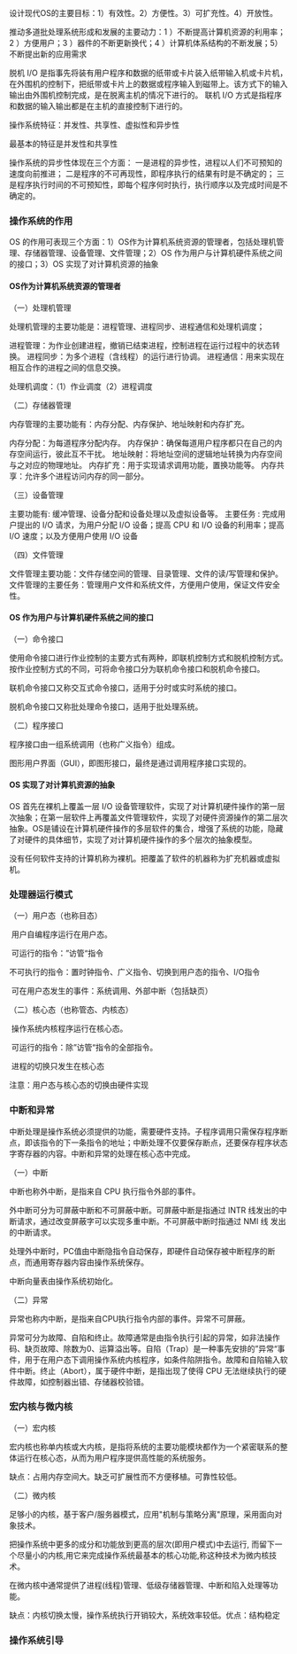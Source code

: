 设计现代OS的主要目标：1）有效性。2）方便性。3）可扩充性。4）开放性。

推动多道批处理系统形成和发展的主要动力：1 ）不断提高计算机资源的利用率；2 ）方便用户；3 ）器件的不断更新换代；4 ）计算机体系结构的不断发展；5）不断提出新的应用需求

脱机 I/O 是指事先将装有用户程序和数据的纸带或卡片装入纸带输入机或卡片机，在外围机的控制下，把纸带或卡片上的数据或程序输入到磁带上。该方式下的输入输出由外围机控制完成，是在脱离主机的情况下进行的。
联机 I/O 方式是指程序和数据的输入输出都是在主机的直接控制下进行的。

操作系统特征：并发性、共享性、虚拟性和异步性

最基本的特征是并发性和共享性

操作系统的异步性体现在三个方面：
一是进程的异步性，进程以人们不可预知的速度向前推进；
二是程序的不可再现性，即程序执行的结果有时是不确定的；
三是程序执行时间的不可预知性，即每个程序何时执行，执行顺序以及完成时间是不确定的。

### 操作系统的作用

OS 的作用可表现三个方面：1）OS作为计算机系统资源的管理者，包括处理机管理、存储器管理、设备管理、文件管理；2）OS 作为用户与计算机硬件系统之间的接口；3）OS 实现了对计算机资源的抽象

#### OS作为计算机系统资源的管理者

（一）处理机管理

处理机管理的主要功能是：进程管理、进程同步、进程通信和处理机调度；

进程管理：为作业创建进程，撤销已结束进程，控制进程在运行过程中的状态转换。
进程同步：为多个进程（含线程）的运行进行协调。
进程通信：用来实现在相互合作的进程之间的信息交换。

处理机调度：（1）作业调度（2）进程调度

（二）存储器管理

内存管理的主要功能有：内存分配、内存保护、地址映射和内存扩充。

内存分配：为每道程序分配内存。
内存保护：确保每道用户程序都只在自己的内存空间运行，彼此互不干扰。
地址映射：将地址空间的逻辑地址转换为内存空间与之对应的物理地址。
内存扩充：用于实现请求调用功能，置换功能等。
内存共享：允许多个进程访问内存的同一部分。

（三）设备管理

主要功能有: 缓冲管理、设备分配和设备处理以及虚拟设备等。
主要任务 :  完成用户提出的 I/O 请求，为用户分配 I/O 设备；提高 CPU 和 I/O 设备的利用率；提高 I/O 速度；以及方便用户使用 I/O 设备

（四）文件管理

文件管理主要功能：文件存储空间的管理、目录管理、文件的读/写管理和保护。
文件管理的主要任务：管理用户文件和系统文件，方便用户使用，保证文件安全性。

#### OS 作为用户与计算机硬件系统之间的接口

（一）命令接口

使用命令接口进行作业控制的主要方式有两种，即联机控制方式和脱机控制方式。按作业控制方式的不同，可将命令接口分为联机命令接口和脱机命令接口。

联机命令接口又称交互式命令接口，适用于分时或实时系统的接口。

脱机命令接口又称批处理命令接口，适用于批处理系统。

（二）程序接口

程序接口由一组系统调用（也称广义指令）组成。

图形用户界面（GUI），即图形接口，最终是通过调用程序接口实现的。

#### OS 实现了对计算机资源的抽象

OS 首先在裸机上覆盖一层 I/O 设备管理软件，实现了对计算机硬件操作的第一层次抽象；在第一层软件上再覆盖文件管理软件，实现了对硬件资源操作的第二层次抽象。OS是铺设在计算机硬件操作的多层软件的集合，增强了系统的功能，隐藏了对硬件的具体细节，实现了对计算机硬件操作的多个层次的抽象模型。

没有任何软件支持的计算机称为裸机。把覆盖了软件的机器称为扩充机器或虚拟机。

### 处理器运行模式

（一）用户态（也称目态）

​	用户自编程序运行在用户态。

​	可运行的指令：”访管“指令

​	不可执行的指令：置时钟指令、广义指令、切换到用户态的指令、I/O指令

​	可在用户态发生的事件：系统调用、外部中断（包括缺页）

（二）核心态（也称管态、内核态）

​	操作系统内核程序运行在核心态。

​	可运行的指令：除”访管“指令的全部指令。

​	进程的切换只发生在核心态

注意：用户态与核心态的切换由硬件实现

### 中断和异常

中断处理是操作系统必须提供的功能，需要硬件支持。子程序调用只需保存程序断点，即该指令的下一条指令的地址；中断处理不仅要保存断点，还要保存程序状态字寄存器的内容。中断和异常的处理在核心态中完成。

（一）中断

中断也称外中断，是指来自 CPU 执行指令外部的事件。

外中断可分为可屏蔽中断和不可屏蔽中断。可屏蔽中断是指通过 INTR 线发出的中断请求，通过改变屏蔽字可以实现多重中断。不可屏蔽中断时指通过 NMI 线 发出的中断请求。

处理外中断时，PC值由中断隐指令自动保存，即硬件自动保存被中断程序的断点，而通用寄存器内容由操作系统保存。

中断向量表由操作系统初始化。

（二）异常

异常也称内中断，是指来自CPU执行指令内部的事件。异常不可屏蔽。

异常可分为故障、自陷和终止。故障通常是由指令执行引起的异常，如非法操作码、缺页故障、除数为0、运算溢出等。自陷（Trap）是一种事先安排的”异常“事件，用于在用户态下调用操作系统内核程序，如条件陷阱指令。故障和自陷输入软件中断。终止（Abort），属于硬件中断，是指出现了使得 CPU 无法继续执行的硬件故障，如控制器出错、存储器校验错。

### 宏内核与微内核

（一）宏内核

宏内核也称单内核或大内核，是指将系统的主要功能模块都作为一个紧密联系的整体运行在核心态，从而为用户程序提供高性能的系统服务。

缺点：占用内存空间大。缺乏可扩展性而不方便移植。可靠性较低。

（二）微内核

足够小的内核，基于客户/服务器模式，应用"机制与策略分离"原理，采用面向对象技术。

把操作系统中更多的成分和功能放到更高的层次(即用户模式)中去运行, 而留下一个尽量小的内核,用它来完成操作系统最基本的核心功能,称这种技术为微内核技术。

在微内核中通常提供了进程(线程)管理、低级存储器管理、中断和陷入处理等功能。

缺点：内核切换太慢，操作系统执行开销较大，系统效率较低。优点：结构稳定

### 操作系统引导

